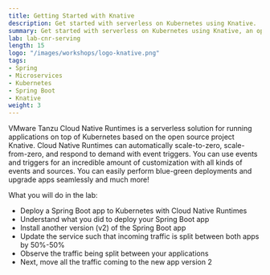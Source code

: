 ```yaml
---
title: Getting Started with Knative
description: Get started with serverless on Kubernetes using Knative.
summary: Get started with serverless on Kubernetes using Knative, an open source tool to simplify deploying microservices on Kubernetes.
lab: lab-cnr-serving
length: 15
logo: "/images/workshops/logo-knative.png"
tags:
- Spring
- Microservices
- Kubernetes
- Spring Boot
- Knative
weight: 3
---
```

 
VMware Tanzu Cloud Native Runtimes is a serverless solution for running applications on top of Kubernetes based on the open source project Knative. Cloud Native Runtimes can automatically scale-to-zero, scale-from-zero, and respond to demand with event triggers. You can use events and triggers for an incredible amount of customization with all kinds of events and sources. You can easily perform blue-green deployments and upgrade apps seamlessly and much more!

What you will do in the lab:

- Deploy a Spring Boot app to Kubernetes with Cloud Native Runtimes
- Understand what you did to deploy your Spring Boot app
- Install another version (v2) of the Spring Boot app
- Update the service such that incoming traffic is split between both apps by 50%-50%
- Observe the traffic being split between your applications
- Next, move all the traffic coming to the new app version 2